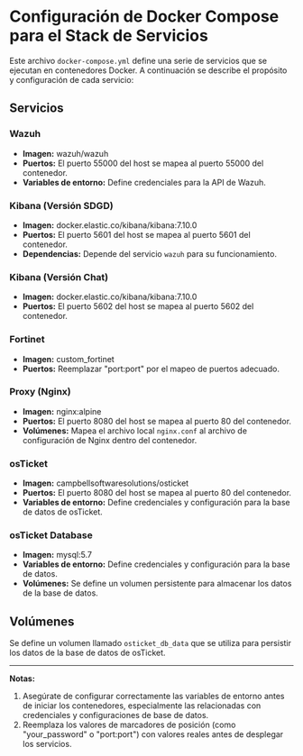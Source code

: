 # Configuración de Docker Compose para el Stack de Servicios

Este archivo `docker-compose.yml` define una serie de servicios que se ejecutan en contenedores Docker. A continuación se describe el propósito y configuración de cada servicio:

## Servicios

### Wazuh
- **Imagen:** wazuh/wazuh
- **Puertos:** El puerto 55000 del host se mapea al puerto 55000 del contenedor.
- **Variables de entorno:** Define credenciales para la API de Wazuh.

### Kibana (Versión SDGD)
- **Imagen:** docker.elastic.co/kibana/kibana:7.10.0
- **Puertos:** El puerto 5601 del host se mapea al puerto 5601 del contenedor.
- **Dependencias:** Depende del servicio `wazuh` para su funcionamiento.

### Kibana (Versión Chat)
- **Imagen:** docker.elastic.co/kibana/kibana:7.10.0
- **Puertos:** El puerto 5602 del host se mapea al puerto 5602 del contenedor.

### Fortinet
- **Imagen:** custom_fortinet
- **Puertos:** Reemplazar "port:port" por el mapeo de puertos adecuado.

### Proxy (Nginx)
- **Imagen:** nginx:alpine
- **Puertos:** El puerto 8080 del host se mapea al puerto 80 del contenedor.
- **Volúmenes:** Mapea el archivo local `nginx.conf` al archivo de configuración de Nginx dentro del contenedor.

### osTicket
- **Imagen:** campbellsoftwaresolutions/osticket
- **Puertos:** El puerto 8080 del host se mapea al puerto 80 del contenedor.
- **Variables de entorno:** Define credenciales y configuración para la base de datos de osTicket.

### osTicket Database
- **Imagen:** mysql:5.7
- **Variables de entorno:** Define credenciales y configuración para la base de datos.
- **Volúmenes:** Se define un volumen persistente para almacenar los datos de la base de datos.

## Volúmenes

Se define un volumen llamado `osticket_db_data` que se utiliza para persistir los datos de la base de datos de osTicket.

---

**Notas:**

1. Asegúrate de configurar correctamente las variables de entorno antes de iniciar los contenedores, especialmente las relacionadas con credenciales y configuraciones de base de datos.
2. Reemplaza los valores de marcadores de posición (como "your_password" o "port:port") con valores reales antes de desplegar los servicios.
